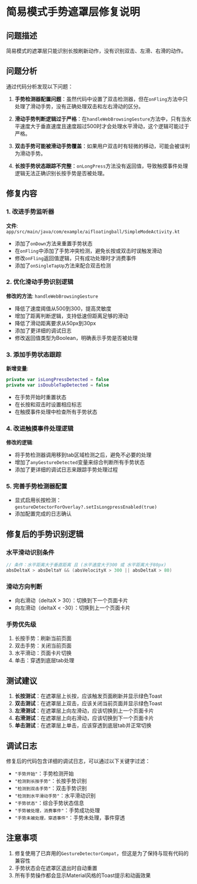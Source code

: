 # 简易模式手势遮罩层修复说明

## 问题描述

简易模式的遮罩层只能识别长按刷新动作，没有识别双击、左滑、右滑的动作。

## 问题分析

通过代码分析发现以下问题：

1. **手势检测器配置问题**：虽然代码中设置了双击检测器，但在`onFling`方法中只处理了滑动手势，没有正确处理双击和左右滑动的区分。

2. **滑动手势判断逻辑过于严格**：在`handleWebBrowsingGesture`方法中，只有当水平速度大于垂直速度且速度超过500时才会处理水平滑动，这个逻辑可能过于严格。

3. **双击手势可能被滑动手势覆盖**：如果用户双击时有轻微的移动，可能会被误判为滑动手势。

4. **长按手势状态跟踪不完整**：`onLongPress`方法没有返回值，导致触摸事件处理逻辑无法正确识别长按手势是否被处理。

## 修复内容

### 1. 改进手势监听器

**文件**: `app/src/main/java/com/example/aifloatingball/SimpleModeActivity.kt`

- 添加了`onDown`方法来重置手势状态
- 在`onFling`中添加了手势冲突检测，避免长按或双击时误触发滑动
- 修改`onFling`返回值逻辑，只有成功处理时才消费事件
- 添加了`onSingleTapUp`方法来配合双击检测

### 2. 优化滑动手势识别逻辑

**修改的方法**: `handleWebBrowsingGesture`

- 降低了速度阈值从500到300，提高灵敏度
- 增加了距离判断逻辑，支持低速但距离足够的滑动
- 降低了滑动距离要求从50px到30px
- 添加了更详细的调试日志
- 修改返回值类型为Boolean，明确表示手势是否被处理

### 3. 添加手势状态跟踪

**新增变量**:
```kotlin
private var isLongPressDetected = false
private var isDoubleTapDetected = false
```

- 在手势开始时重置状态
- 在长按和双击时设置相应标志
- 在触摸事件处理中检查所有手势状态

### 4. 改进触摸事件处理逻辑

**修改的逻辑**:
- 将手势检测器调用移到tab区域检测之后，避免不必要的处理
- 增加了`anyGestureDetected`变量来综合判断所有手势状态
- 添加了更详细的调试日志来跟踪手势处理过程

### 5. 完善手势检测器配置

- 显式启用长按检测：`gestureDetectorForOverlay?.setIsLongpressEnabled(true)`
- 添加配置完成的日志确认

## 修复后的手势识别逻辑

### 水平滑动识别条件
```kotlin
// 条件：水平距离大于垂直距离 且 (水平速度大于300 或 水平距离大于80px)
absDeltaX > absDeltaY && (absVelocityX > 300 || absDeltaX > 80)
```

### 滑动方向判断
- 向右滑动（deltaX > 30）：切换到下一个页面卡片
- 向左滑动（deltaX < -30）：切换到上一个页面卡片

### 手势优先级
1. 长按手势：刷新当前页面
2. 双击手势：关闭当前页面  
3. 水平滑动：页面卡片切换
4. 单击：穿透到底层tab处理

## 测试建议

1. **长按测试**：在遮罩层上长按，应该触发页面刷新并显示绿色Toast
2. **双击测试**：在遮罩层上双击，应该关闭当前页面并显示绿色Toast
3. **左滑测试**：在遮罩层上向左滑动，应该切换到上一个页面卡片
4. **右滑测试**：在遮罩层上向右滑动，应该切换到下一个页面卡片
5. **单击测试**：在遮罩层上单击，应该穿透到底层tab并正常切换

## 调试日志

修复后的代码包含详细的调试日志，可以通过以下关键字过滤：

- `"手势开始"`：手势检测开始
- `"检测到长按手势"`：长按手势识别
- `"检测到双击手势"`：双击手势识别  
- `"检测到水平滑动手势"`：水平滑动识别
- `"手势状态"`：综合手势状态信息
- `"手势被处理，消费事件"`：手势成功处理
- `"手势未被处理，穿透事件"`：手势未处理，事件穿透

## 注意事项

1. 修复使用了已弃用的`GestureDetectorCompat`，但这是为了保持与现有代码的兼容性
2. 手势状态会在遮罩区退出时自动重置
3. 所有手势操作都会显示Material风格的Toast提示和动画效果
